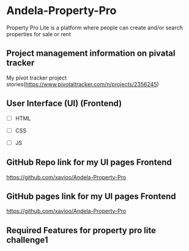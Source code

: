 # Andela-Property-Pro
Property Pro Lite is a platform where people can create and/or search properties for sale or rent

## Project management information on pivatal tracker

My pivot tracker project stories(https://www.pivotaltracker.com/n/projects/2356245)


## User Interface (UI) (Frontend)

- [ ] HTML
- [ ] CSS
- [ ] JS


## GitHub Repo link for my UI pages Frontend

https://github.com/xavioo/Andela-Property-Pro

## GitHub pages link for my UI pages Frontend

https://github.com/xavioo/Andela-Property-Pro

## Required Features for property pro lite challenge1













